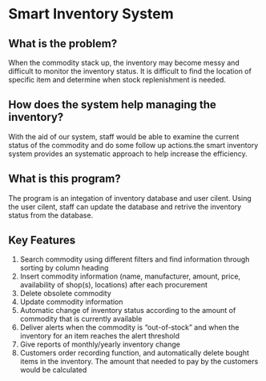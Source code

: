 # Smart Inventory System
## What is the problem?
When the commodity stack up, the inventory may become messy and difficult to monitor the inventory status. It is difficult to find the location of specific item and determine when stock replenishment is needed.

## How does the system help managing the inventory?
With the aid of our system, staff would be able to examine the current status of the commodity and do some follow up actions.the smart inventory system provides an systematic approach to help increase the efficiency.

## What is this program?
The program is an integation of inventory database and user cilent. Using the user cilent, staff can update the database and retrive the inventory status from the database.

## Key Features
1. Search commodity using different filters and find information through sorting by column heading 
2. Insert commodity information (name, manufacturer, amount, price, availability of shop(s), locations) after each
procurement
3. Delete obsolete commodity
4. Update commodity information
5. Automatic change of inventory status according to the amount of commodity that is currently available
6. Deliver alerts when the commodity is “out-of-stock” and when the inventory for an item reaches the alert threshold 
7. Give reports of monthly/yearly inventory change
8. Customers order recording function, and automatically delete bought items in the inventory. The amount that needed to pay by the customers would be calculated
